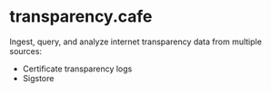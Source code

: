 # transparency.cafe

Ingest, query, and analyze internet transparency data from multiple sources:

- Certificate transparency logs
- Sigstore
